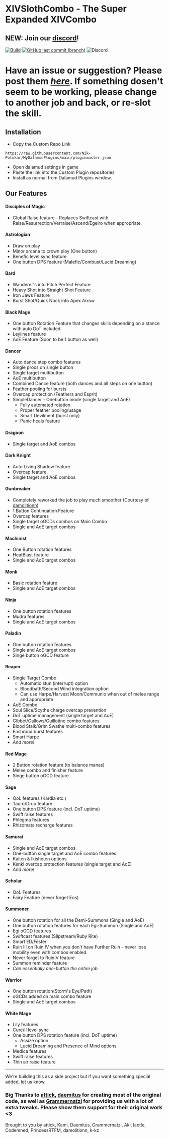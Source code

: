 # XIVSlothCombo - The Super Expanded XIVCombo
## NEW: Join our [discord](https://discord.gg/xT7zyjzjtY)!

[![Build](https://img.shields.io/github/workflow/status/Nik-Potokar/XIVSlothCombo/Build?style=for-the-badge)](https://github.com/Nik-Potokar/XIVSlothCombo/actions/workflows/build.yml)
[![GitHub last commit (branch)](https://img.shields.io/github/last-commit/Nik-Potokar/XIVSlothCombo/main?style=for-the-badge)](https://github.com/Nik-Potokar/XIVSlothCombo/commits/main)
![Discord](https://img.shields.io/discord/957680331056615506?color=5865F2&label=Discord&logo=Discord&logoColor=ffffff&style=for-the-badge)

# Have an issue or suggestion? Please post them *[here](https://github.com/Nik-Potokar/XIVSlothCombo/issues)*. If something dosen't seem to be working, please change to another job and back, or re-slot the skill.


## Installation
* Copy the Custom Repo Link

`https://raw.githubusercontent.com/Nik-Potokar/MyDalamudPlugins/main/pluginmaster.json`
* Open dalamud settings in game
* Paste the link into the Custom Plugin repositories
* Install as normal from Dalamud Plugins window.

## Our Features
#### Disciples of Magic
* Global Raise feature - Replaces Swiftcast with Raise/Resurrection/Verraise/Ascend/Egeiro when appropriate.

#### Astrologian
* Draw on play 
* Minor arcana to crown play (One button)
* Benefic level sync feature
* One button DPS feature (Malefic/Combust/Lucid Dreaming)

#### Bard
* Wanderer's into Pitch Perfect Feature
* Heavy Shot into Straight Shot Feature
* Iron Jaws Feature
* Burst Shot/Quick Nock into Apex Arrow

#### Black Mage
* One button Rotation Feature that changes skills depending on a stance with auto DoT included
* Leylines feature
* AoE Feature (Soon to be 1 button as well)

#### Dancer
* Auto dance step combo features
* Single procs on single button
* Single target multibutton
* AoE multibutton 
* Combined Dance feature (both dances and all steps on one button)
* Feather pooling for bursts
* Overcap protection (Feathers and Esprit)
* SimpleDancer - Onebutton mode (single target and AoE)
    * Fully automated rotation
    * Proper feather pooling/usage
    * Smart Devilment (burst only)
    * Panic heals feature  

#### Dragoon
* Single target and AoE combos

#### Dark Knight
* Auto Living Shadow feature
* Overcap feature
* Single target and AoE combos

#### Gunbreaker
* Completely reworked the job to play much smoother (Courtesy of [damolitionn](https://github.com/damolitionn))
* 1 Button Continuation Feature
* Overcap features
* Single target oGCDs combos on Main Combo
* Single and AoE target combos

#### Machinist
* One Button rotation features
* HeatBlast feature
* Single and AoE target combos

#### Monk
* Basic rotation feature
* Single and AoE target combos

#### Ninja
* One button rotation features
* Mudra features
* Single and AoE target combos

#### Paladin
* One button rotation features
* Single and AoE target combos
* Singe button oGCD feature

#### Reaper
* Single Target Combo
    * Automatic stun (interrupt) option
    * Bloodbath/Second Wind integration option
    * Can use Harpe/Harvest Moon/Communio when out of melee range and appropriate
* AoE Combo
* Soul Slice/Scythe charge overcap prevention
* DoT uptime management (single target and AoE)
* Gibbet/Gallows/Guillotine combo features
* Blood Stalk/Grim Swathe multi-combo features
* Enshroud burst features
* Smart Harpe
* *And more!*

#### Red Mage
* 2 Button rotation feature (to balance manas)
* Melee combo and finisher feature
* Singe button oGCD feature

#### Sage
* QoL features (Kardia etc.)
* Tauro/Druo feature
* One button DPS feature (incl. DoT uptime)
* Swift raise features
* Phlegma features
* Rhizomata recharge features

#### Samurai
* Single and AoE target combos
* One-button single target and AoE combo features
* Kaiten & Ikishoten options
* Kenki overcap protection features (single target and AoE)
* *And more!*

#### Scholar
* QoL Features
* Fairy Feature (never forget Eos)

#### Summoner
* One button rotation for all the Demi-Summons (Single and AoE)
* One button rotation features for each Egi-Summon (Single and AoE)
* Egi oGCD features
* Swiftcast features (Slipstream/Ruby Rite)
* Smart ED/Fester
* Ruin III on Ruin IV when you don't have Further Ruin - never lose mobility even with combos enabled.
* Never forget to RuinIV feature
* Summon reminder feature
* *Can essentially one-button the entire job*

#### Warrior
* One button rotation(Storm's Eye/Path)
* oGCDs added on main combo feature
* Single and AoE target combos

#### White Mage
* Lily features
* Cure/II level sync
* One button DPS rotation feature (incl. DoT uptime)
    * Assize option
    * Lucid Dreaming and Presence of Mind options
* Medica features
* Swift raise features
* Thin air raise feature

_________________________________________________________________________________________________________________________________________________________________________________

We're building this as a side project but if you want something special added, let us know.

### Big Thanks to [attick](https://github.com/attickdoor), [daemitus](https://github.com/daemitus) for creating most of the original code, as well as [Grammernatzi](https://github.com/Grammernatzi) for providing us with a lot of extra tweaks. Please show them support for their original work <3 

Brought to you by attick, Kami, Daemitus, Grammernatzi, Aki, Iaotle, Codemned, PrincessRTFM, damolitionn, k-kz
